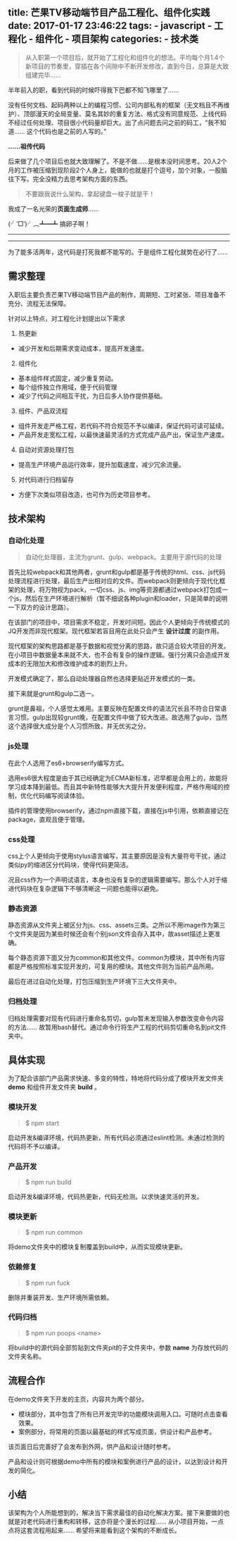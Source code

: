 title: 芒果TV移动端节目产品工程化、组件化实践
date: 2017-01-17 23:46:22
tags:
    - javascript
    - 工程化
    - 组件化
    - 项目架构
categories:
    - 技术类
---
> 从入职第一个项目后，就开始了工程化和组件化的想法。平均每个月1.4个新项目的节奏里，穿插在各个间隙中不断开发修改，直到今日，总算是大致组建完毕……

半年前入的职，看到代码的时候吓得我下巴都不知飞哪里了……

没有任何文档、起码两种以上的编程习惯、公司内部私有的框架（无文档且不再维护）、顶部漫天的全局变量、莫名其妙的重复方法、格式没有同意规范、上线代码不经过任何处理、项目很小代码量却巨大。出了点问题去问之前的码工，“我不知道…… 这个代码也是之前的人写的。”

**……祖传代码**

<!-- more -->
后来做了几个项目后也就大致理解了。不是不做……是根本没时间思考。20人2个月的工作被压缩到现阶段2个人身上，能做的也就是打个逗号，加个对象，一股脑往下写。完全没精力去思考架构方面的东西。

> 不要跟我说什么架构，拿起键盘一梭子就是干！

我成了一名光荣的**页面生成师**……

(╯‵□′)╯︵┻━┻ 搞卵子啊！

***
***

<!-- toc -->

为了能多活两年，这代码是打死我都不能写的。于是组件工程化就势在必行了……

## 需求整理

入职后主要负责芒果TV移动端节目产品的制作，周期短、工时紧张、项目准备不充分、流程无法保障。

针对以上特点，对工程化计划提出以下需求

1. 热更新
  * 减少开发和后期需求变动成本，提高开发速度。
2. 组件化
  * 基本组件样式固定，减少重复劳动。
  * 每个组件独立作用域，便于代码管理
  * 减少了代码之间相互干扰，为日后多人协作提供基础。
3. 组件、产品双流程
  * 组件开发走严格工程，若代码不符合规范不予以编译，保证代码可读可延续。
  * 产品开发走宽松工程，以最快速最灵活的方式完成产品产出，保证生产速度。
4. 自动对资源处理打包
  * 提高生产环境产品运行效率，提升加载速度，减少冗余流量。
5. 对代码进行归档留存
  * 方便下次类似项目改造，也可作为历史项目参考。

## 技术架构

### 自动化处理

> 自动化处理器，主流为grunt、gulp、webpack。主要用于源代码的处理

首先比较webpack和其他两者，grunt和gulp都是基于传统的html、css、js代码处理流程进行处理，最后生产出相对应的文件。而webpack则更倾向于现代化框架的处理，将万物视为pack，一切css、js、img等资源都通过webpack打包成一个js，然后在生产环境进行解析（暂不细说各种plugin和loader，只是简单的说明一下双方的设计思路）。

在该部门的项目中，项目需求不稳定，开发时间短。因此个人更倾向于传统模式的JQ开发而非现代框架。现代框架若盲目用在此处只会产生 **设计过度** 的副作用。

现代框架的架构思路都是基于数据和视觉分离的思路，故只适合较大项目的开发。在小项目中数据量本来就不大，也不会有复杂的操作逻辑。强行分离只会造成开发成本的无限加大和修改维护成本的剧烈上升。

开发模式确定了，那么自动处理器自然也选择更贴近开发模式的一类。

接下来就是grunt和gulp二选一。

grunt是鼻祖，个人感觉太难用。主要反映在配置文件的语法冗长且不符合日常语言习惯。gulp出现较grunt晚，在配置文件中做了较大改进。故选用了gulp，当然这个选择很大成分是个人习惯所致，并无优劣之分。

### js处理

在此个人选用了es6+browserify编写方式。

选用es6很大程度是由于其已经确定为ECMA新标准，迟早都是会用上的，故能将学习成本降到最低。而且其中新特性能够大大提升开发便利程度，严格作用域的控制，优化代码编写阅读体验。

插件的管理使用browserify，通过npm直接下载，直接在js中引用，依赖直接记在package，直观且便于管理。

### css处理

css上个人更倾向于使用stylus语言编写，其主要原因是没有大量符号干扰，通过类似py的缩进区分代码块，使得代码更简洁。

况且css作为一个声明试语言，本身也没有复杂的逻辑需要编写。那么个人对于缩进代码块在复杂逻辑下不够清晰这一问题也能得以避免。

### 静态资源

静态资源从文件夹上被区分为js、css、assets三类。之所以不用image作为第三个文件夹是因为某些时候还会有个别json文件会存入其中，故asset描述上更准确。

每个静态资源下面又分为common和其他文件。common为模块，其中所有内容都是严格按照标准实现开发的，可复用的模块。其他文件则为当前产品所用。

最后在进过自动化处理，打包压缩到生产环境下三大文件夹中。

### 归档处理

归档处理需要对现有代码进行重命名剪切，gulp暂未发现输入参数改变命令内容的方法…… 故暂用bash替代。通过命令行将生产工程的代码剪切重命名到pit文件夹中。

## 具体实现

为了配合该部门产品需求快速、多变的特性，特地将代码分成了模块开发文件夹 **demo** 和组件开发文件夹 **build** 。

### 模块开发

> $ npm start

启动开发&编译环境，代码热更新，所有代码必须通过eslint检测。未通过检测的代码将不予以编译。

### 产品开发

> $ npm run build 

启动开发&编译环境，代码热更新，代码无检测。以求快速灵活的开发。

### 模块更新

> $ npm run common

将demo文件夹中的模块复制覆盖到build中，从而实现模块更新。

### 依赖修复

> $ npm run fuck

删除并重装开发、生产环境所需依赖。

### 代码归档

> $ npm run poops &lt;name>

将build中的源代码全部剪贴到文件夹pit的子文件夹中，参数 **name** 为存放代码的文件夹名称。

## 流程合作

在demo文件夹下开发的主页，内容共为两个部分。

* 模块部分，其中包含了所有已开发完毕的功能模块调用入口。可随时点击查看效果。
* 案例部分，将常用的页面以最基础的样式写成页面，供设计和产品参考。

该页面日后完善好了会发布到外网，供产品和设计随时参考。

产品和设计则可根据demo中所有的模块和案例进行产品的设计，以达到设计和开发的简化。

## 小结

该架构为个人所能想到的，解决当下需求最佳的自动化解决方案。接下来要做的也就是对老代码进行重构和转移，这亦将是个漫长的过程…… 从小项目开始，一点点将这套流程用起来…… 希望将来能看到这个架构的不断成长。




